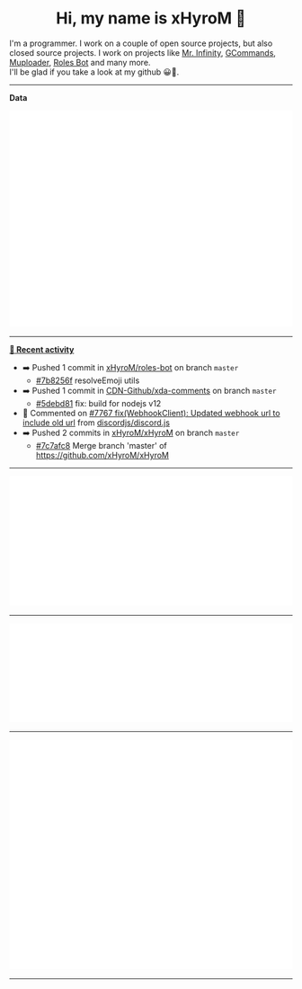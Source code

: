 <p align="center">
    <!-- <img src="https://avatars.githubusercontent.com/u/56601352" width="192" alt="hyro's pfp" /> -->
    <h1 align="center">Hi, my name is xHyroM 👋</h1>
</p>

I'm a programmer. I work on a couple of open source projects, but also closed source projects. I work on projects like [Mr. Infinity](https://discord.com/oauth2/authorize?client_id=720321585625694239&scope=bot%20applications.commands&permissions=8&redirect_uri=https://blobs.gq/imanager&prompt=consent&response_type=code), [GCommands](https://github.com/Garlic-Team/GCommands), [Muploader](https://github.com/xHyroM/Muploder), [Roles Bot](https://github.com/xHyroM/roles-bot) and many more.  
I'll be glad if you take a look at my github 😀👀.

___
**Data**

<img src="https://github.com/xHyroM/xHyroM/blob/master/.cache/base.svg">

___

**[📰 Recent activity](https://github.com/xHyroM)**
* ➡️ Pushed 1 commit in [xHyroM/roles-bot](https://github.com/xHyroM/roles-bot) on branch `master`
  * [#7b8256f](https://github.com/xHyroM/roles-bot/commit/7b8256f) resolveEmoji utils
* ➡️ Pushed 1 commit in [CDN-Github/xda-comments](https://github.com/CDN-Github/xda-comments) on branch `master`
  * [#5debd81](https://github.com/CDN-Github/xda-comments/commit/5debd81) fix: build for nodejs v12
* 💬 Commented on [#7767 fix(WebhookClient): Updated webhook url to include old url](https://github.com/discordjs/discord.js/issues/7767) from [discordjs/discord.js](https://github.com/discordjs/discord.js)
* ➡️ Pushed 2 commits in [xHyroM/xHyroM](https://github.com/xHyroM/xHyroM) on branch `master`
  * [#7c7afc8](https://github.com/xHyroM/xHyroM/commit/7c7afc8) Merge branch &#39;master&#39; of https://github.com/xHyroM/xHyroM


___

<img src="https://github.com/xHyroM/xHyroM/blob/master/.cache/isocalendar.svg">

___

<img src="https://github.com/xHyroM/xHyroM/blob/master/.cache/languages.svg">

___

<img src="https://github.com/xHyroM/xHyroM/blob/master/.cache/achievements.svg">

___
